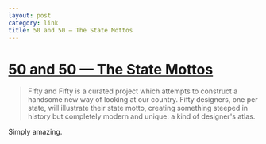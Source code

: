 ```yaml
---
layout: post
category: link
title: 50 and 50 — The State Mottos
---
```


#	[50 and 50 — The State Mottos](http://statemottosproject.com/gallery/ "50 and 50 — The State Mottos")

> 	Fifty and Fifty is a curated project which attempts to construct a handsome new way of looking at our country. Fifty designers, one per state, will illustrate their state motto, creating something steeped in history but completely modern and unique: a kind of designer's atlas.

Simply amazing.

